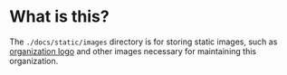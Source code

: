 # What is this?

The `./docs/static/images` directory is for storing static images, 
such as [organization logo][#upy-org-logo] and other images necessary for maintaining 
this organization.

[#upy-org-logo]: U-Py_logo.PNG


